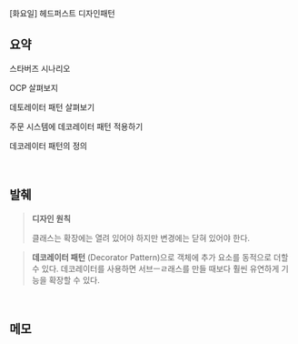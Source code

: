 [화요일] 헤드퍼스트 디자인패턴

## 요약

스타버즈 시나리오

OCP 살펴보지

데토레이터 패턴 살펴보기

주문 시스템에 데코레이터 패턴 적용하기

데코레이터 패턴의 정의

</br>

## 발췌

> __디자인 원칙__
> 
> 클래스는 확장에는 열려 있어야 하지만 변경에는 닫혀 있어야 한다.

> __데코레이터 패턴__ (Decorator Pattern)으로 객체에 추가 요소를 동적으로 더할 수 있다. 데코레이터를 사용하면 서브ㅡㄹ래스를 만들 때보다 훨씬 유연하게 기능을 확장할 수 있다.

</br>

## 메모
